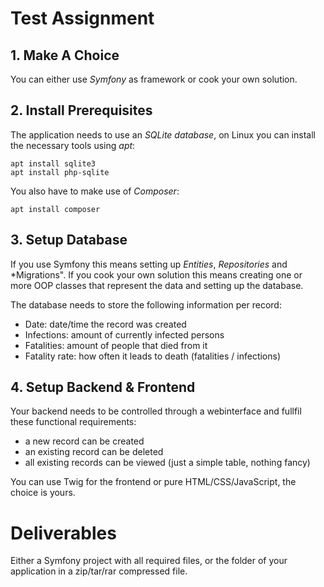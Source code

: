 # Test Assignment

## 1. Make A Choice 
You can either use *Symfony* as framework or cook your own solution.

## 2. Install Prerequisites
The application needs to use an *SQLite database*, on Linux you can install the necessary tools using *apt*:
```
apt install sqlite3
apt install php-sqlite
```

You also have to make use of *Composer*:
```
apt install composer
```

## 3. Setup Database
If you use Symfony this means setting up *Entities*, *Repositories* and *Migrations".
If you cook your own solution this means creating one or more OOP classes that represent the data and setting up the database. 

The database needs to store the following information per record:
- Date: date/time the record was created
- Infections: amount of currently infected persons
- Fatalities: amount of people that died from it
- Fatality rate: how often it leads to death (fatalities / infections)

## 4. Setup Backend & Frontend
Your backend needs to be controlled through a webinterface and fullfil these functional requirements:
- a new record can be created
- an existing record can be deleted
- all existing records can be viewed (just a simple table, nothing fancy)

You can use Twig for the frontend or pure HTML/CSS/JavaScript, the choice is yours.

# Deliverables
Either a Symfony project with all required files, or the folder of your application in a zip/tar/rar compressed file.

